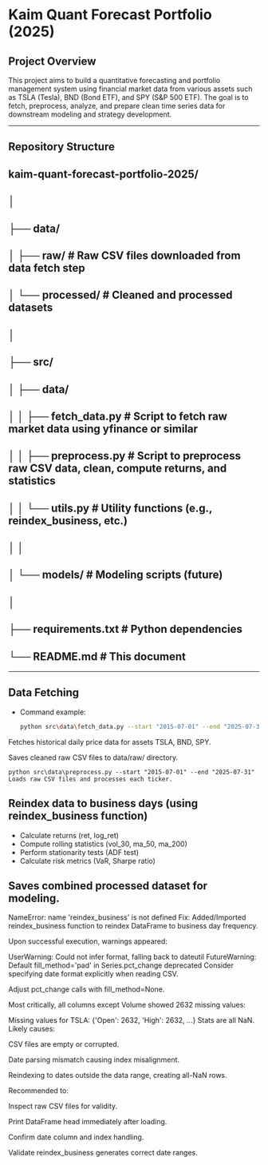 # Kaim Quant Forecast Portfolio (2025)

## Project Overview

This project aims to build a quantitative forecasting and portfolio management system using financial market data from various assets such as TSLA (Tesla), BND (Bond ETF), and SPY (S&P 500 ETF). The goal is to fetch, preprocess, analyze, and prepare clean time series data for downstream modeling and strategy development.

---

## Repository Structure

## kaim-quant-forecast-portfolio-2025/
## │
## ├── data/
## │ ├── raw/ # Raw CSV files downloaded from data fetch step
## │ └── processed/ # Cleaned and processed datasets
## │
## ├── src/
## │ ├── data/
## │ │ ├── fetch_data.py # Script to fetch raw market data using yfinance or similar
## │ │ ├── preprocess.py # Script to preprocess raw CSV data, clean, compute returns, and statistics
## │ │ └── utils.py # Utility functions (e.g., reindex_business, etc.)
## │ │
## │ └── models/ # Modeling scripts (future)
## │
## ├── requirements.txt # Python dependencies
## └── README.md # This document

---

## Data Fetching

- Command example:
  ```bash
  python src\data\fetch_data.py --start "2015-07-01" --end "2025-07-31"
Fetches historical daily price data for assets TSLA, BND, SPY.

Saves cleaned raw CSV files to data/raw/ directory.

    python src\data\preprocess.py --start "2015-07-01" --end "2025-07-31"
    Loads raw CSV files and processes each ticker.

## Reindex data to business days (using reindex_business function)

- Calculate returns (ret, log_ret)
- Compute rolling statistics (vol_30, ma_50, ma_200)
- Perform stationarity tests (ADF test)
- Calculate risk metrics (VaR, Sharpe ratio)

## Saves combined processed dataset for modeling.


NameError: name 'reindex_business' is not defined
Fix: Added/Imported reindex_business function to reindex DataFrame to business day frequency.

Upon successful execution, warnings appeared:

UserWarning: Could not infer format, falling back to dateutil
FutureWarning: Default fill_method='pad' in Series.pct_change deprecated
Consider specifying date format explicitly when reading CSV.

Adjust pct_change calls with fill_method=None.

Most critically, all columns except Volume showed 2632 missing values:

Missing values for TSLA:
{'Open': 2632, 'High': 2632, ...}
Stats are all NaN.
Likely causes:

CSV files are empty or corrupted.

Date parsing mismatch causing index misalignment.

Reindexing to dates outside the data range, creating all-NaN rows.

Recommended to:

Inspect raw CSV files for validity.

Print DataFrame head immediately after loading.

Confirm date column and index handling.

Validate reindex_business generates correct date ranges.


